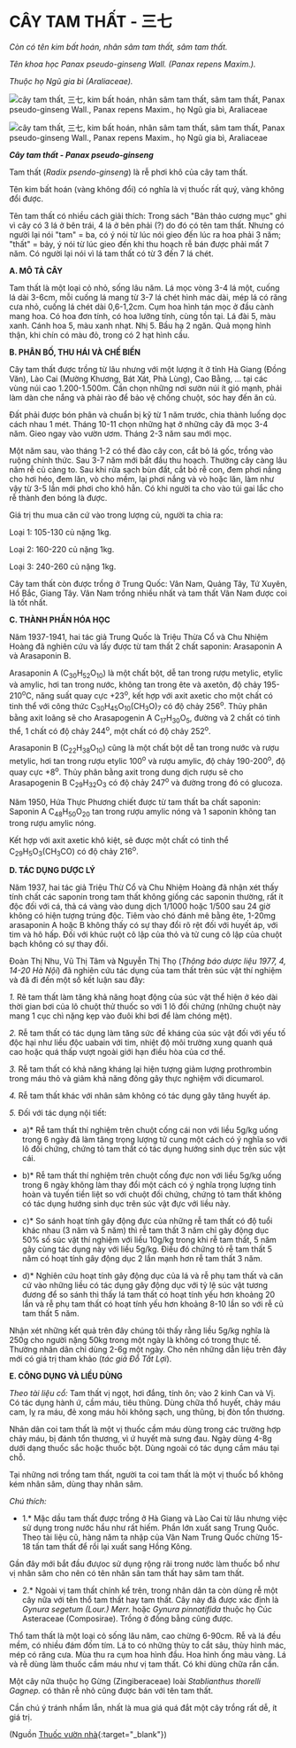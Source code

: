 # CÂY TAM THẤT - 三七

*Còn có tên kim bất hoán, nhân sâm tam thất, sâm tam thất.*

*Tên khoa học Panax pseudo-ginseng Wall. (Panax repens Maxim.).*

*Thuộc họ Ngũ gia bì (Araliaceae).*

![cây tam thất, 三七, kim bất hoán, nhân sâm tam thất, sâm tam thất, Panax pseudo-ginseng Wall., Panax repens Maxim., họ Ngũ gia bì, Araliaceae](/imgs/caythuoc/dtl/cay-tam-that.jpg)

![cây tam thất, 三七, kim bất hoán, nhân sâm tam thất, sâm tam thất, Panax pseudo-ginseng Wall., Panax repens Maxim., họ Ngũ gia bì, Araliaceae](/imgs/caythuoc/dtl/cay-tam-that-2.jpg)

***Cây tam thất - Panax pseudo-ginseng***

Tam thất (*Radix psendo-ginseng*) là rễ phơi khô của cây tam thất.

Tên kim bất hoán (vàng không đổi) có nghĩa là vị thuốc rất quý, vàng không đổi được.

Tên tam thất có nhiều cách giải thích: Trong sách "Bản thảo cương mục" ghi vì cây có 3 lá ở bên trái, 4 lá ở bên phải (?) do đó có tên tam thất. Nhưng có người lại nói "tam" = ba, có ý nói từ lúc nói gieo đến lúc ra hoa phải 3 năm; "thất" = bảy, ý nói từ lúc gieo đến khi thu hoạch rễ bán được phải mất 7 năm. Có người lại nói vì lá tam thất có từ 3 đến 7 lá chét.

**A. MÔ TẢ CÂY**

Tam thất là một loại cỏ nhỏ, sống lâu năm. Lá mọc vòng 3-4 lá một, cuống lá dài 3-6cm, mỗi cuống lá mang từ 3-7 lá chét hình mác dài, mép lá có răng cưa nhỏ, cuống lá chét dài 0,6-1,2cm. Cụm hoa hình tán mọc ở đầu cành mang hoa. Có hoa đơn tính, có hoa lưỡng tính, cùng tồn tại. Lá đài 5, màu xanh. Cánh hoa 5, màu xanh nhạt. Nhị 5. Bầu hạ 2 ngăn. Quả mọng hình thận, khi chín có màu đỏ, trong có 2 hạt hình cầu.

**B. PHÂN BỐ, THU HÁI VÀ CHẾ BIẾN**

Cây tam thất được trồng từ lâu nhưng với một lượng ít ở tỉnh Hà Giang (Đồng Văn), Lào Cai (Mường Khương, Bát Xát, Phà Lùng), Cao Bằng, ... tại các vùng núi cao 1.200-1.500m. Cần chọn những nơi sườn núi ít gió mạnh, phải làm dàn che nắng và phải rào để bảo vệ chống chuột, sóc hay đến ăn củ.

Đất phải được bón phân và chuẩn bị kỹ từ 1 năm trước, chia thành luống dọc cách nhau 1 mét. Tháng 10-11 chọn những hạt ở những cây đã mọc 3-4 năm. Gieo ngay vào vườn ươm. Tháng 2-3 năm sau mới mọc.

Một năm sau, vào tháng 1-2 có thể đào cây con, cắt bỏ lá gốc, trồng vào ruộng chính thức. Sau 3-7 năm mới bắt đầu thu hoạch. Thường cây càng lâu năm rễ củ càng to. Sau khi rửa sạch bùn đất, cắt bỏ rễ con, đem phơi nắng cho hơi héo, đem lăn, vò cho mềm, lại phơi nắng và vò hoặc lăn, làm như vậy từ 3-5 lần mới phơi cho khô hẳn. Có khi người ta cho vào túi gai lắc cho rễ thành đen bóng là được.

Giá trị thu mua căn cứ vào trong lượng củ, người ta chia ra:

Loại 1: 105-130 củ nặng 1kg.

Loại 2: 160-220 củ nặng 1kg.

Loại 3: 240-260 củ nặng 1kg.

Cây tam thất còn được trồng ở Trung Quốc: Vân Nam, Quảng Tây, Tứ Xuyên, Hồ Bắc, Giang Tây. Vân Nam trồng nhiều nhất và tam thất Vân Nam được coi là tốt nhất.

**C. THÀNH PHẦN HÓA HỌC**

Năm 1937-1941, hai tác giả Trung Quốc là Triệu Thừa Cổ và Chu Nhiệm Hoàng đã nghiên cứu và lấy được từ tam thất 2 chất saponin: Arasaponin A và Arasaponin B.

Arasaponin A (C<sub>30</sub>H<sub>52</sub>O<sub>10</sub>) là một chất bột, dễ tan trong rượu metylic, etylic và amylic, hơi tan trong nước, không tan trong ête và axetôn, độ chảy 195-210<sup>o</sup>C, năng suất quay cực +23<sup>o</sup>, kết hợp với axit axetic cho một chất có tinh thể với công thức C<sub>30</sub>H<sub>45</sub>O<sub>10</sub>(CH<sub>3</sub>O)<sub>7</sub> có độ chảy 256<sup>o</sup>. Thủy phân bằng axit loãng sẽ cho Arasapogenin A C<sub>17</sub>H<sub>30</sub>O<sub>5</sub>, đường và 2 chất có tinh thể, 1 chất có độ chảy 244<sup>o</sup>, một chất có độ chảy 252<sup>o</sup>.

Arasaponin B (C<sub>22</sub>H<sub>38</sub>O<sub>10</sub>) cũng là một chất bột dễ tan trong nước và rượu metylic, hơi tan trong rượu etylic 100<sup>o</sup> và rượu amylic, độ chảy 190-200<sup>o</sup>, độ quay cực +8<sup>o</sup>. Thủy phân bằng axit trong dung dịch rượu sẽ cho Arasapogenin B C<sub>29</sub>H<sub>32</sub>O<sub>3</sub> có độ chảy 247<sup>o</sup> và đường trong đó có glucoza.

Năm 1950, Hứa Thực Phương chiết được từ tam thất ba chất saponin: Saponin A C<sub>48</sub>H<sub>50</sub>O<sub>20</sub> tan trong rượu amylic nóng và 1 saponin không tan trong rượu amylic nóng.

Kết hợp với axit axetic khô kiệt, sẽ được một chất có tinh thể C<sub>29</sub>H<sub>5</sub>O<sub>3</sub>(CH<sub>3</sub>CO) có độ chảy 216<sup>o</sup>.

**D. TÁC DỤNG DƯỢC LÝ**

Năm 1937, hai tác giả Triệu Thừ Cổ và Chu Nhiệm Hoàng đã nhận xét thấy tính chất các saponin trong tam thất không giống các saponin thường, rất ít độc đối với cá, thả cá vàng vào dung dịch 1/1000 hoặc 1/500 sau 24 giờ không có hiện tượng trúng độc. Tiêm vào chó đánh mê bằng ête, 1-20mg arasaponin A hoặc B không thấy có sự thay đổi rõ rệt đối với huyết áp, với tim và hô hấp. Đối với khúc ruột cô lập của thỏ và tử cung cô lập của chuột bạch không có sự thay đổi.

Đoàn Thị Nhu, Vũ Thị Tâm và Nguyễn Thị Thọ (*Thông báo dược liệu 1977, 4, 14-20 Hà Nội*) đã nghiên cứu tác dụng của tam thất trên súc vật thí nghiệm và đã đi đến một số kết luận sau đây:

*1.* Rẽ tam thất làm tăng khả năng hoạt động của súc vật thể hiện ở kéo dài thời gian bơi của lô chuột thử thuốc so với 1 lô đối chứng (những chuột này mang 1 cục chì nặng kẹp vào đuôi khi bơi để làm chóng mệt).

*2.* Rễ tam thất có tác dụng làm tăng sức đề kháng của súc vật đối với yếu tố độc hại như liều độc uabain với tim, nhiệt độ môi trường xung quanh quá cao hoặc quá thấp vượt ngoài giới hạn điều hòa của cơ thể.

*3.* Rễ tam thất có khả năng kháng lại hiện tượng giảm lượng prothrombin trong máu thỏ và giảm khả năng đông gây thực nghiệm với dicumarol.

*4.* Rễ tam thất khác với nhân sâm không có tác dụng gây tăng huyết áp.

*5.* Đối với tác dụng nội tiết:

* a)* Rễ tam thất thí nghiệm trên chuột cống cái non với liều 5g/kg uống trong 6 ngày đã làm tăng trọng lượng tử cung một cách có ý nghĩa so với lô đối chứng, chứng tỏ tam thất có tác dụng hướng sinh dục trên súc vật cái.

* b)* Rễ tam thất thí nghiệm trên chuột cống đực non với liều 5g/kg uống trong 6 ngày không làm thay đổi một cách có ý nghĩa trọng lượng tinh hoàn và tuyến tiền liệt so với chuột đối chứng, chứng tỏ tam thất không có tác dụng hướng sinh dục trên súc vật đực với liều này.

* c)* So sánh hoạt tính gây động đực của những rễ tam thất có độ tuổi khác nhau (3 năm và 5 năm) thì rễ tam thất 3 năm chỉ gây động dục 50% số súc vật thí nghiệm với liều 10g/kg trong khi rễ tam thất, 5 năm gây cùng tác dụng này với liều 5g/kg. Điều đó chứng tỏ rễ tam thất 5 năm có hoạt tính gây động dục 2 lần mạnh hơn rễ tam thất 3 năm.

* d)* Nghiên cứu hoạt tính gây động dục của lá và rễ phụ tam thất và căn cứ vào những liều có tác dụng gây động dục với tỷ lệ súc vật tương đương để so sánh thì thấy lá tam thất có hoạt tính yếu hơn khoảng 20 lần và rễ phụ tam thất có hoạt tính yếu hơn khoảng 8-10 lần so với rễ củ tam thất 5 năm.

Nhận xét những kết quả trên đây chúng tôi thấy rằng liều 5g/kg nghĩa là 250g cho người nặng 50kg trong một ngày là không có trong thực tế. Thường nhân dân chỉ dùng 2-6g một ngày. Cho nên những dẫn liệu trên đây mới có giá trị tham khảo (*tác giả Đỗ Tất Lợi*).

**E. CÔNG DỤNG VÀ LIỀU DÙNG**

*Theo tài liệu cổ:* Tam thất vị ngọt, hơi đắng, tính ôn; vào 2 kinh Can và Vị. Có tác dụng hành ứ, cầm máu, tiêu thũng. Dùng chữa thổ huyết, chảy máu cam, lỵ ra máu, đẻ xong máu hôi không sạch, ung thũng, bị đòn tổn thương.

Nhân dân coi tam thất là một vị thuốc cầm máu dùng trong các trường hợp chảy máu, bị đánh tổn thương, vì ứ huyết mà sưng đau. Ngày dùng 4-8g dưới dạng thuốc sắc hoặc thuốc bột. Dùng ngoài có tác dụng cầm máu tại chỗ.

Tại những nơi trồng tam thất, người ta coi tam thất là một vị thuốc bổ không kém nhân sâm, dùng thay nhân sâm.

*Chú thích:*

* 1.* Mặc dầu tam thất được trồng ở Hà Giang và Lào Cai từ lâu nhưng việc sử dụng trong nước hầu như rất hiếm. Phần lớn xuất sang Trung Quốc. Theo tài liệu cũ, hàng năm ta nhập của Vân Nam Trung Quốc chừng 15-18 tấn tam thất để rồi lại xuất sang Hồng Kông.

Gần đây mới bắt đầu đưựoc sử dụng rộng rãi trong nước làm thuốc bổ như vị nhân sâm cho nên có tên nhân sân tam thất hay sâm tam thất.

* 2.* Ngoài vị tam thất chính kể trên, trong nhân dân ta còn dùng rễ một cây nữa với tên thổ tam thất hay tam thất. Cây này đã được xác định là *Gynura segetum (Lour.) Merr.* hoặc *Gynura pinnatifida* thuộc họ Cúc Asteraceae (Composirae). Trồng ở đồng bằng cũng được.

Thổ tam thất là một loại cỏ sống lâu năm, cao chừng 6-90cm. Rễ và lá đều mềm, có nhiều đám đốm tím. Lá to có những thùy to cắt sâu, thùy hình mác, mép có răng cưa. Mùa thu ra cụm hoa hình đầu. Hoa hình ống màu vàng. Lá và rễ dùng làm thuốc cầm máu như vị tam thất. Có khi dùng chữa rắn cắn.

Một cây nữa thuộc họ Gừng (Zingiberaceae) loài *Stablianthus thorelli Gagnep.* có thân rễ nhỏ cũng được bán với tên tam thất.

Cần chú ý tránh nhầm lẫn, nhất là mua giá quá đắt một cây trồng rất dễ, ít giá trị.


(Nguồn [Thuốc vườn nhà](http://thuocvuonnha.com){:target="_blank"})